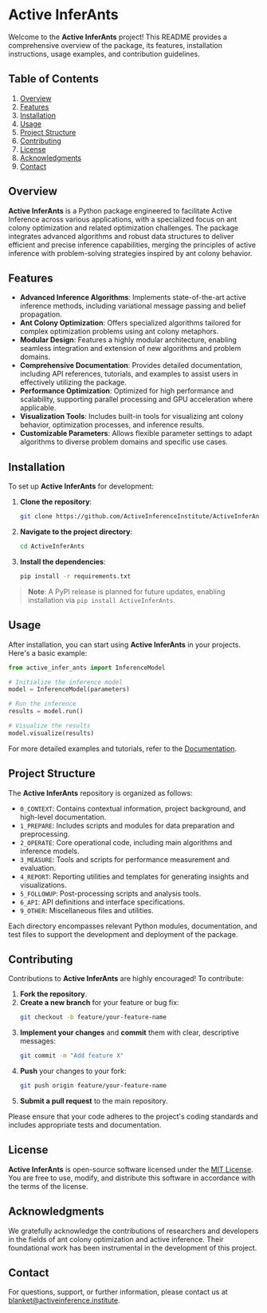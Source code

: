 # Active InferAnts

Welcome to the **Active InferAnts** project! This README provides a comprehensive overview of the package, its features, installation instructions, usage examples, and contribution guidelines.

## Table of Contents
1. [Overview](#overview)
2. [Features](#features)
3. [Installation](#installation)
4. [Usage](#usage)
5. [Project Structure](#project-structure)
6. [Contributing](#contributing)
7. [License](#license)
8. [Acknowledgments](#acknowledgments)
9. [Contact](#contact)

## Overview

**Active InferAnts** is a Python package engineered to facilitate Active Inference across various applications, with a specialized focus on ant colony optimization and related optimization challenges. The package integrates advanced algorithms and robust data structures to deliver efficient and precise inference capabilities, merging the principles of active inference with problem-solving strategies inspired by ant colony behavior.

## Features

- **Advanced Inference Algorithms**: Implements state-of-the-art active inference methods, including variational message passing and belief propagation.
- **Ant Colony Optimization**: Offers specialized algorithms tailored for complex optimization problems using ant colony metaphors.
- **Modular Design**: Features a highly modular architecture, enabling seamless integration and extension of new algorithms and problem domains.
- **Comprehensive Documentation**: Provides detailed documentation, including API references, tutorials, and examples to assist users in effectively utilizing the package.
- **Performance Optimization**: Optimized for high performance and scalability, supporting parallel processing and GPU acceleration where applicable.
- **Visualization Tools**: Includes built-in tools for visualizing ant colony behavior, optimization processes, and inference results.
- **Customizable Parameters**: Allows flexible parameter settings to adapt algorithms to diverse problem domains and specific use cases.

## Installation

To set up **Active InferAnts** for development:

1. **Clone the repository**:
    ```bash
    git clone https://github.com/ActiveInferenceInstitute/ActiveInferAnts.git
    ```
2. **Navigate to the project directory**:
    ```bash
    cd ActiveInferAnts
    ```
3. **Install the dependencies**:
    ```bash
    pip install -r requirements.txt
    ```

> **Note**: A PyPI release is planned for future updates, enabling installation via `pip install ActiveInferAnts`.

## Usage

After installation, you can start using **Active InferAnts** in your projects. Here's a basic example:

```python
from active_infer_ants import InferenceModel

# Initialize the inference model
model = InferenceModel(parameters)

# Run the inference
results = model.run()

# Visualize the results
model.visualize(results)
```

For more detailed examples and tutorials, refer to the [Documentation](https://github.com/ActiveInferenceInstitute/ActiveInferAnts/wiki).

## Project Structure

The **Active InferAnts** repository is organized as follows:

- `0_CONTEXT`: Contains contextual information, project background, and high-level documentation.
- `1_PREPARE`: Includes scripts and modules for data preparation and preprocessing.
- `2_OPERATE`: Core operational code, including main algorithms and inference models.
- `3_MEASURE`: Tools and scripts for performance measurement and evaluation.
- `4_REPORT`: Reporting utilities and templates for generating insights and visualizations.
- `5_FOLLOWUP`: Post-processing scripts and analysis tools.
- `6_API`: API definitions and interface specifications.
- `9_OTHER`: Miscellaneous files and utilities.

Each directory encompasses relevant Python modules, documentation, and test files to support the development and deployment of the package.

## Contributing

Contributions to **Active InferAnts** are highly encouraged! To contribute:

1. **Fork the repository**.
2. **Create a new branch** for your feature or bug fix:
    ```bash
    git checkout -b feature/your-feature-name
    ```
3. **Implement your changes** and **commit** them with clear, descriptive messages:
    ```bash
    git commit -m "Add feature X"
    ```
4. **Push** your changes to your fork:
    ```bash
    git push origin feature/your-feature-name
    ```
5. **Submit a pull request** to the main repository.

Please ensure that your code adheres to the project's coding standards and includes appropriate tests and documentation.

## License

**Active InferAnts** is open-source software licensed under the [MIT License](LICENSE). You are free to use, modify, and distribute this software in accordance with the terms of the license.

## Acknowledgments

We gratefully acknowledge the contributions of researchers and developers in the fields of ant colony optimization and active inference. Their foundational work has been instrumental in the development of this project.

## Contact

For questions, support, or further information, please contact us at [blanket@activeinference.institute](mailto:blanket@activeinference.institute).